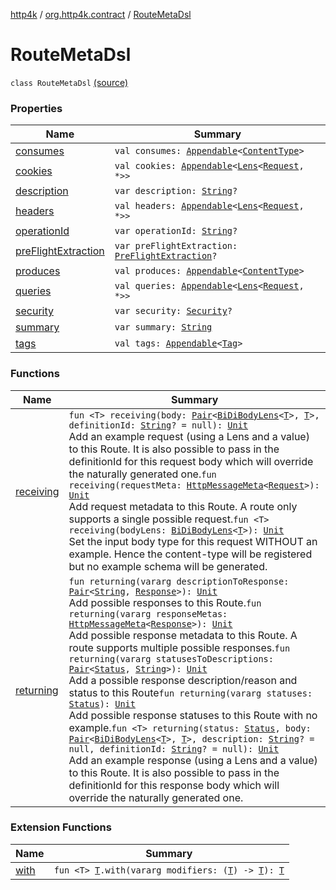 [http4k](../../index.md) / [org.http4k.contract](../index.md) / [RouteMetaDsl](./index.md)

# RouteMetaDsl

`class RouteMetaDsl` [(source)](https://github.com/http4k/http4k/blob/master/http4k-contract/src/main/kotlin/org/http4k/contract/routeMeta.kt#L30)

### Properties

| Name | Summary |
|---|---|
| [consumes](consumes.md) | `val consumes: `[`Appendable`](../../org.http4k.util/-appendable/index.md)`<`[`ContentType`](../../org.http4k.core/-content-type/index.md)`>` |
| [cookies](cookies.md) | `val cookies: `[`Appendable`](../../org.http4k.util/-appendable/index.md)`<`[`Lens`](../../org.http4k.lens/-lens/index.md)`<`[`Request`](../../org.http4k.core/-request/index.md)`, *>>` |
| [description](description.md) | `var description: `[`String`](https://kotlinlang.org/api/latest/jvm/stdlib/kotlin/-string/index.html)`?` |
| [headers](headers.md) | `val headers: `[`Appendable`](../../org.http4k.util/-appendable/index.md)`<`[`Lens`](../../org.http4k.lens/-lens/index.md)`<`[`Request`](../../org.http4k.core/-request/index.md)`, *>>` |
| [operationId](operation-id.md) | `var operationId: `[`String`](https://kotlinlang.org/api/latest/jvm/stdlib/kotlin/-string/index.html)`?` |
| [preFlightExtraction](pre-flight-extraction.md) | `var preFlightExtraction: `[`PreFlightExtraction`](../-pre-flight-extraction/index.md)`?` |
| [produces](produces.md) | `val produces: `[`Appendable`](../../org.http4k.util/-appendable/index.md)`<`[`ContentType`](../../org.http4k.core/-content-type/index.md)`>` |
| [queries](queries.md) | `val queries: `[`Appendable`](../../org.http4k.util/-appendable/index.md)`<`[`Lens`](../../org.http4k.lens/-lens/index.md)`<`[`Request`](../../org.http4k.core/-request/index.md)`, *>>` |
| [security](security.md) | `var security: `[`Security`](../../org.http4k.contract.security/-security/index.md)`?` |
| [summary](summary.md) | `var summary: `[`String`](https://kotlinlang.org/api/latest/jvm/stdlib/kotlin/-string/index.html) |
| [tags](tags.md) | `val tags: `[`Appendable`](../../org.http4k.util/-appendable/index.md)`<`[`Tag`](../-tag/index.md)`>` |

### Functions

| Name | Summary |
|---|---|
| [receiving](receiving.md) | `fun <T> receiving(body: `[`Pair`](https://kotlinlang.org/api/latest/jvm/stdlib/kotlin/-pair/index.html)`<`[`BiDiBodyLens`](../../org.http4k.lens/-bi-di-body-lens/index.md)`<`[`T`](receiving.md#T)`>, `[`T`](receiving.md#T)`>, definitionId: `[`String`](https://kotlinlang.org/api/latest/jvm/stdlib/kotlin/-string/index.html)`? = null): `[`Unit`](https://kotlinlang.org/api/latest/jvm/stdlib/kotlin/-unit/index.html)<br>Add an example request (using a Lens and a value) to this Route. It is also possible to pass in the definitionId for this request body which will override the naturally generated one.`fun receiving(requestMeta: `[`HttpMessageMeta`](../-http-message-meta/index.md)`<`[`Request`](../../org.http4k.core/-request/index.md)`>): `[`Unit`](https://kotlinlang.org/api/latest/jvm/stdlib/kotlin/-unit/index.html)<br>Add request metadata to this Route. A route only supports a single possible request.`fun <T> receiving(bodyLens: `[`BiDiBodyLens`](../../org.http4k.lens/-bi-di-body-lens/index.md)`<`[`T`](receiving.md#T)`>): `[`Unit`](https://kotlinlang.org/api/latest/jvm/stdlib/kotlin/-unit/index.html)<br>Set the input body type for this request WITHOUT an example. Hence the content-type will be registered but no example schema will be generated. |
| [returning](returning.md) | `fun returning(vararg descriptionToResponse: `[`Pair`](https://kotlinlang.org/api/latest/jvm/stdlib/kotlin/-pair/index.html)`<`[`String`](https://kotlinlang.org/api/latest/jvm/stdlib/kotlin/-string/index.html)`, `[`Response`](../../org.http4k.core/-response/index.md)`>): `[`Unit`](https://kotlinlang.org/api/latest/jvm/stdlib/kotlin/-unit/index.html)<br>Add possible responses to this Route.`fun returning(vararg responseMetas: `[`HttpMessageMeta`](../-http-message-meta/index.md)`<`[`Response`](../../org.http4k.core/-response/index.md)`>): `[`Unit`](https://kotlinlang.org/api/latest/jvm/stdlib/kotlin/-unit/index.html)<br>Add possible response metadata to this Route. A route supports multiple possible responses.`fun returning(vararg statusesToDescriptions: `[`Pair`](https://kotlinlang.org/api/latest/jvm/stdlib/kotlin/-pair/index.html)`<`[`Status`](../../org.http4k.core/-status/index.md)`, `[`String`](https://kotlinlang.org/api/latest/jvm/stdlib/kotlin/-string/index.html)`>): `[`Unit`](https://kotlinlang.org/api/latest/jvm/stdlib/kotlin/-unit/index.html)<br>Add a possible response description/reason and status to this Route`fun returning(vararg statuses: `[`Status`](../../org.http4k.core/-status/index.md)`): `[`Unit`](https://kotlinlang.org/api/latest/jvm/stdlib/kotlin/-unit/index.html)<br>Add possible response statuses to this Route with no example.`fun <T> returning(status: `[`Status`](../../org.http4k.core/-status/index.md)`, body: `[`Pair`](https://kotlinlang.org/api/latest/jvm/stdlib/kotlin/-pair/index.html)`<`[`BiDiBodyLens`](../../org.http4k.lens/-bi-di-body-lens/index.md)`<`[`T`](returning.md#T)`>, `[`T`](returning.md#T)`>, description: `[`String`](https://kotlinlang.org/api/latest/jvm/stdlib/kotlin/-string/index.html)`? = null, definitionId: `[`String`](https://kotlinlang.org/api/latest/jvm/stdlib/kotlin/-string/index.html)`? = null): `[`Unit`](https://kotlinlang.org/api/latest/jvm/stdlib/kotlin/-unit/index.html)<br>Add an example response (using a Lens and a value) to this Route. It is also possible to pass in the definitionId for this response body which will override the naturally generated one. |

### Extension Functions

| Name | Summary |
|---|---|
| [with](../../org.http4k.core/with.md) | `fun <T> `[`T`](../../org.http4k.core/with.md#T)`.with(vararg modifiers: (`[`T`](../../org.http4k.core/with.md#T)`) -> `[`T`](../../org.http4k.core/with.md#T)`): `[`T`](../../org.http4k.core/with.md#T) |
